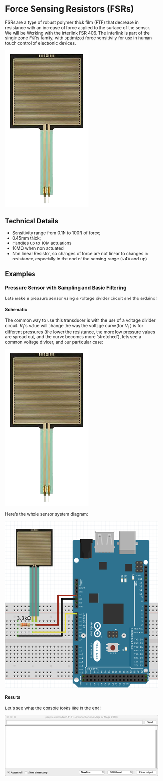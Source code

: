 # Force Sensing Resistors (FSRs)
FSRs are a type of robust polymer thick film (PTF) that decrease in resistance with an increase of force applied to the surface of the sensor. We will be Working with the interlink FSR 406.
The interlink is part of the single zone FSRs family, with optimized force sensitivity for use in human touch control of electronic devices.

![](2.png)

## Technical Details

* Sensitivity range from 0.1N to 100N of force;
* 0.45mm thick;
* Handles up to 10M actuations
* 10MΩ when non actuated
* Non linear Resistor, so changes of force are not linear to changes in resistance, especially in the end of the sensing range (~4V and up).

## Examples

### Pressure Sensor with Sampling and Basic Filtering
Lets make a pressure sensor using a voltage divider circuit and the arduino!

#### Schematic
The common way to use this transducer is with the use of a voltage divider circuit. $R_1$'s value will change the way the voltage curve(for $V_1$ ) is for different pressures (the lower the resistance,  the more low pressure values are spread out, and the curve becomes more 'stretched'), lets see a common voltage divider, and our particular case:

![](2.png)

Here's the whole sensor system diagram:

![](4.png)

#### Results
Let's see what the console looks like in the end!

![](1.gif)
